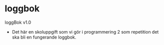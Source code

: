 # loggbok
loggBok v1.0

* Det här en skoluppgift som vi gör i programmering 2 som repetition det ska bli en fungerande loggbok.
